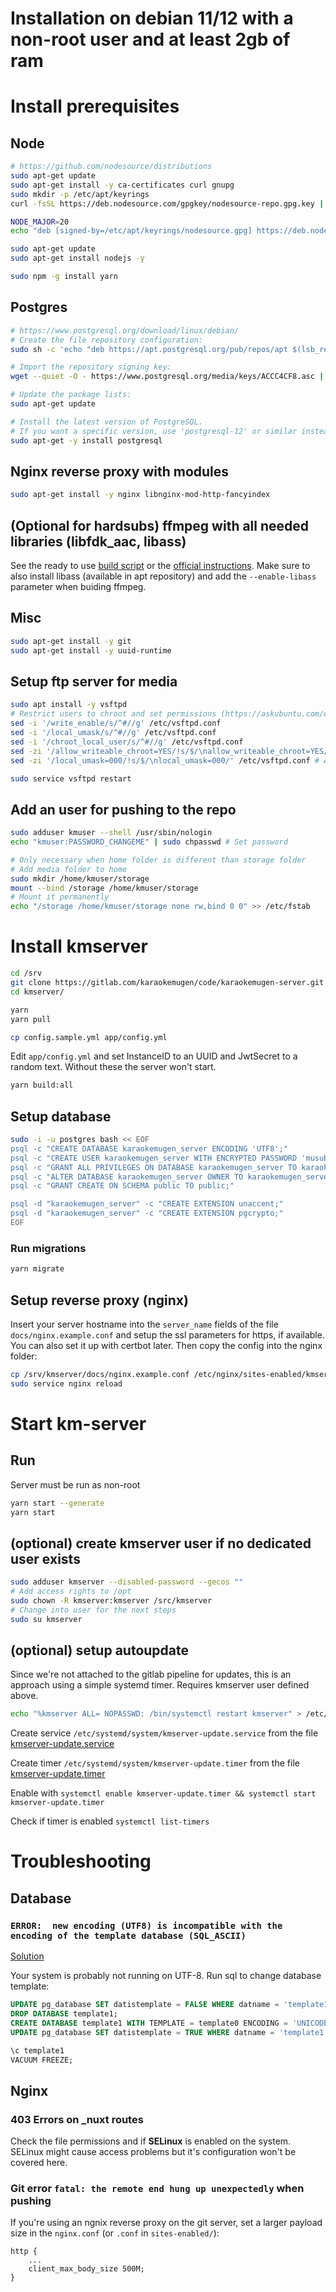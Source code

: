 # Installation on debian 11/12 with a **non-root** user and at least 2gb of ram



# Install prerequisites

## Node
```sh
# https://github.com/nodesource/distributions
sudo apt-get update
sudo apt-get install -y ca-certificates curl gnupg
sudo mkdir -p /etc/apt/keyrings
curl -fsSL https://deb.nodesource.com/gpgkey/nodesource-repo.gpg.key | sudo gpg --dearmor -o /etc/apt/keyrings/nodesource.gpg

NODE_MAJOR=20
echo "deb [signed-by=/etc/apt/keyrings/nodesource.gpg] https://deb.nodesource.com/node_$NODE_MAJOR.x nodistro main" | sudo tee /etc/apt/sources.list.d/nodesource.list

sudo apt-get update
sudo apt-get install nodejs -y

sudo npm -g install yarn
```

## Postgres
```sh
# https://www.postgresql.org/download/linux/debian/
# Create the file repository configuration:
sudo sh -c 'echo "deb https://apt.postgresql.org/pub/repos/apt $(lsb_release -cs)-pgdg main" > /etc/apt/sources.list.d/pgdg.list'

# Import the repository signing key:
wget --quiet -O - https://www.postgresql.org/media/keys/ACCC4CF8.asc | sudo apt-key add -

# Update the package lists:
sudo apt-get update

# Install the latest version of PostgreSQL.
# If you want a specific version, use 'postgresql-12' or similar instead of 'postgresql':
sudo apt-get -y install postgresql
```

## Nginx reverse proxy with modules
```sh
sudo apt-get install -y nginx libnginx-mod-http-fancyindex
```

## (Optional for hardsubs) ffmpeg with all needed libraries (libfdk_aac, libass)

See the ready to use [build script](./ffmpeg-build-script.sh) or the [official instructions](https://trac.ffmpeg.org/wiki/CompilationGuide/Ubuntu). Make sure to also install libass (available in apt repository) and add the `--enable-libass` parameter when buiding ffmpeg.

## Misc
```sh
sudo apt-get install -y git
sudo apt-get install -y uuid-runtime
```


## Setup ftp server for media
```sh
sudo apt install -y vsftpd
# Restrict users to chroot and set permissions (https://askubuntu.com/questions/674737/restrict-user-to-a-directory-vsftpd)
sed -i '/write_enable/s/^#//g' /etc/vsftpd.conf
sed -i '/local_umask/s/^#//g' /etc/vsftpd.conf
sed -i '/chroot_local_user/s/^#//g' /etc/vsftpd.conf
sed -zi '/allow_writeable_chroot=YES/!s/$/\nallow_writeable_chroot=YES/' /etc/vsftpd.conf
sed -zi '/local_umask=000/!s/$/\nlocal_umask=000/' /etc/vsftpd.conf # Allow read / write to everything newly created

sudo service vsftpd restart
```

## Add an user for pushing to the repo
```sh
sudo adduser kmuser --shell /usr/sbin/nologin
echo "kmuser:PASSWORD_CHANGEME" | sudo chpasswd # Set password

# Only necessary when home folder is different than storage folder
# Add media folder to home
sudo mkdir /home/kmuser/storage
mount --bind /storage /home/kmuser/storage
# Mount it permanently
echo "/storage /home/kmuser/storage none rw,bind 0 0" >> /etc/fstab
```

# Install kmserver

```sh
cd /srv
git clone https://gitlab.com/karaokemugen/code/karaokemugen-server.git kmserver
cd kmserver/

yarn
yarn pull

cp config.sample.yml app/config.yml
```

Edit `app/config.yml` and set InstanceID to an UUID and JwtSecret to a random text. Without these the server won't start.

```sh
yarn build:all
```

## Setup database

```sh
sudo -i -u postgres bash << EOF
psql -c "CREATE DATABASE karaokemugen_server ENCODING 'UTF8';"
psql -c "CREATE USER karaokemugen_server WITH ENCRYPTED PASSWORD 'musubi';" # Add own password here
psql -c "GRANT ALL PRIVILEGES ON DATABASE karaokemugen_server TO karaokemugen_server;"
psql -c "ALTER DATABASE karaokemugen_server OWNER TO karaokemugen_server;"
psql -c "GRANT CREATE ON SCHEMA public TO public;"

psql -d "karaokemugen_server" -c "CREATE EXTENSION unaccent;"
psql -d "karaokemugen_server" -c "CREATE EXTENSION pgcrypto;"
EOF
```

### Run migrations
```sh
yarn migrate
```

## Setup reverse proxy (nginx)

Insert your server hostname into the `server_name` fields of the file `docs/nginx.example.conf` and setup the ssl parameters for https, if available. You can also set it up with certbot later.
Then copy the config into the nginx folder:

```sh
cp /srv/kmserver/docs/nginx.example.conf /etc/nginx/sites-enabled/kmserver.conf
sudo service nginx reload
```

# Start km-server

## Run

Server must be run as non-root

```sh
yarn start --generate
yarn start
```


## (optional) create kmserver user if no dedicated user exists
```sh
sudo adduser kmserver --disabled-password --gecos ""
# Add access rights to /opt
sudo chown -R kmserver:kmserver /src/kmserver
# Change into user for the next steps
sudo su kmserver
```

## (optional) setup autoupdate

Since we're not attached to the gitlab pipeline for updates, this is an approach using a simple systemd timer. Requires kmserver user defined above.

```sh
echo "%kmserver ALL= NOPASSWD: /bin/systemctl restart kmserver" > /etc/sudoers.d/kmserver
```

Create service `/etc/systemd/system/kmserver-update.service` from the file [kmserver-update.service](kmserver-update.service)

Create timer `/etc/systemd/system/kmserver-update.timer` from the file [kmserver-update.timer](kmserver-update.timer)

Enable with `systemctl enable kmserver-update.timer && systemctl start kmserver-update.timer`

Check if timer is enabled `systemctl list-timers`


# Troubleshooting

## Database

### `ERROR:  new encoding (UTF8) is incompatible with the encoding of the template database (SQL_ASCII)`
[Solution](https://stackoverflow.com/questions/16736891/pgerror-error-new-encoding-utf8-is-incompatible#answer-16737776)

Your system is probably not running on UTF-8. Run sql to change database template:
```sql
UPDATE pg_database SET datistemplate = FALSE WHERE datname = 'template1';
DROP DATABASE template1;
CREATE DATABASE template1 WITH TEMPLATE = template0 ENCODING = 'UNICODE';
UPDATE pg_database SET datistemplate = TRUE WHERE datname = 'template1';

\c template1
VACUUM FREEZE;
```

## Nginx
### 403 Errors on _nuxt routes
Check the file permissions and if **SELinux** is enabled on the system. SELinux might cause access problems but it's configuration won't be covered here.

### Git error `fatal: the remote end hung up unexpectedly` when pushing

If you're using an ngnix reverse proxy on the git server, set a larger payload size in the `nginx.conf` (or `.conf` in `sites-enabled/`):
```
http {
    ...
    client_max_body_size 500M;
}
```